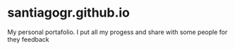 # santiagogr.github.io
My personal portafolio. I put all my progess and share with some people for they feedback
